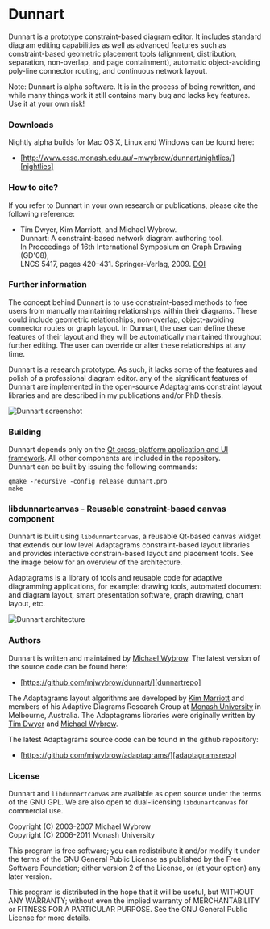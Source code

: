 Dunnart
=======

Dunnart is a prototype constraint-based diagram editor. It includes standard
diagram editing capabilities as well as advanced features such as
constraint-based geometric placement tools (alignment, distribution,
separation, non-overlap, and page containment), automatic object-avoiding
poly-line connector routing, and continuous network layout.

Note: Dunnart is alpha software.  It is in the process of being rewritten, and
while many things work it still contains many bug and lacks key features.  Use
it at your own risk!

### Downloads ###

Nightly alpha builds for Mac OS X, Linux and Windows can be found here:

 *  [http://www.csse.monash.edu.au/~mwybrow/dunnart/nightlies/][nightlies]

### How to cite? ###

If you refer to Dunnart in your own research or publications, please cite 
the following reference:

 *  Tim Dwyer, Kim Marriott, and Michael Wybrow.  
    Dunnart: A constraint-based network diagram authoring tool.  
    In Proceedings of 16th International Symposium on Graph Drawing (GD'08),  
    LNCS 5417, pages 420–431. Springer-Verlag, 2009. [DOI][doi]


### Further information ###

The concept behind Dunnart is to use constraint-based methods to free users
from manually maintaining relationships within their diagrams. These could
include geometric relationships, non-overlap, object-avoiding connector routes
or graph layout. In Dunnart, the user can define these features of their layout
and they will be automatically maintained throughout further editing. The user
can override or alter these relationships at any time.

Dunnart is a research prototype. As such, it lacks some of the features and
polish of a professional diagram editor. any of the significant features of
Dunnart are implemented in the open-source Adaptagrams constraint layout
libraries and are described in my publications and/or PhD thesis.

![Dunnart screenshot](https://raw.github.com/mjwybrow/dunnart/master/libdunnartcanvas/doc/DunnartScreen.png)

### Building ###

Dunnart depends only on the [Qt cross-platform application and UI 
framework][qt].  All other components are included in the repository.  
Dunnart can be built by issuing the following commands:

    qmake -recursive -config release dunnart.pro  
    make


### libdunnartcanvas - Reusable constraint-based canvas component ###

Dunnart is built using `libdunnartcanvas`, a reusable Qt-based canvas widget
that extends our low level Adaptagrams constraint-based layout libraries and
provides interactive constrain-based layout and placement tools.  See the image
below for an overview of the architecture.

Adaptagrams is a library of tools and reusable code for adaptive diagramming
applications, for example: drawing tools, automated document and diagram
layout, smart presentation software, graph drawing, chart layout, etc.

![Dunnart architecture](https://raw.github.com/mjwybrow/dunnart/master/libdunnartcanvas/doc/DunnartStructure.png)

### Authors ###

Dunnart is written and maintained by [Michael Wybrow][mw]. The latest version of the source code can be found here:

 *  [https://github.com/mjwybrow/dunnart/][dunnartrepo]

The Adaptagrams layout algorithms are developed by [Kim Marriott][km] and members of his Adaptive Diagrams Research Group at [Monash University][monash] in Melbourne, Australia.  The Adaptagrams libraries were originally written by [Tim Dwyer][td] and [Michael Wybrow][mw].

The latest Adaptagrams source code can be found in the github repository:

 *  [https://github.com/mjwybrow/adaptagrams/][adaptagramsrepo]

### License ###

Dunnart and `libdunnartcanvas` are available as open source under the terms of 
the GNU GPL.  We are also open to dual-licensing `libdunartcanvas` for 
commercial use.

Copyright (C) 2003-2007  Michael Wybrow  
Copyright (C) 2006-2011  Monash University

This program is free software; you can redistribute it and/or
modify it under the terms of the GNU General Public License
as published by the Free Software Foundation; either version 2
of the License, or (at your option) any later version.

This program is distributed in the hope that it will be useful,
but WITHOUT ANY WARRANTY; without even the implied warranty of
MERCHANTABILITY or FITNESS FOR A PARTICULAR PURPOSE.  See the
GNU General Public License for more details.


[td]: http://www.csse.monash.edu.au/~tdwyer/
[km]: http://www.csse.monash.edu.au/~kmarriott/
[mw]: http://www.csse.monash.edu.au/~mwybrow/
[monash]: http://wwww.csse.monash.edu.au/
[dunnart]: http://www.dunnart.org/
[qt]: http://qt.nokia.com/
[adaptagramsrepo]: https://github.com/mjwybrow/adaptagrams/
[dunnartrepo]: https://github.com/mjwybrow/dunnart/
[repo]: https://github.com/mjwybrow/adaptagrams/
[nightlies]:http://www.csse.monash.edu.au/~mwybrow/dunnart/nightlies/
[doi]:http://dx.doi.org/10.1007/978-3-642-00219-9_41
